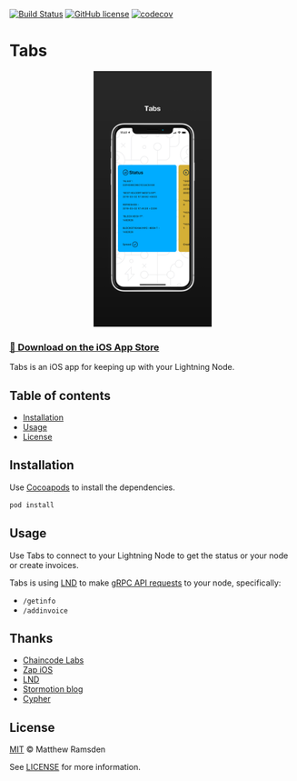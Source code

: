 [![Build Status](https://travis-ci.org/reez/Tabs.svg?branch=master)](https://travis-ci.org/reez/Tabs)
[![GitHub license](https://img.shields.io/github/license/LN-Zap/zap-iOS.svg)](LICENSE)
[![codecov](https://codecov.io/gh/reez/Tabs/branch/master/graph/badge.svg)](https://codecov.io/gh/reez/Tabs)

# Tabs

<p align='center'>
<a href='https://matthewramsden.com'>
<img src='https://raw.githubusercontent.com/reez/Tabs/master/Docs/iPhoneXS.png' height='450' alt='screenshot' />
</a>
</p>

### [📲 Download on the iOS App Store](https://itunes.apple.com/us/app/tabs-keep-up-with-your-node/id1448527011?ls=1&mt=8)

Tabs is an iOS app for keeping up with your Lightning Node.

## Table of contents
* [Installation](#installation)
* [Usage](#usage)
* [License](#license)

## Installation

Use [Cocoapods](https://cocoapods.org) to install the dependencies.

```bash
pod install
```

## Usage

Use Tabs to connect to your Lightning Node to get the status or your node or create invoices.

Tabs is using [LND](https://github.com/lightningnetwork/lnd) to make [gRPC API requests](https://api.lightning.community/#sendmany) to your node, specifically:

- `/getinfo`
- `/addinvoice`

## Thanks

- [Chaincode Labs](https://github.com/chaincodelabs)
- [Zap iOS](https://github.com/LN-Zap/zap-iOS)
- [LND](https://github.com/lightningnetwork/lnd)
- [Stormotion blog](https://stormotion.io/blog/)
- [Cypher](https://mobile.twitter.com/cypherwordgame)

## License

[MIT](Tabs/LICENSE.md) © Matthew Ramsden

See [LICENSE](Tabs/LICENSE.md) for more information.
